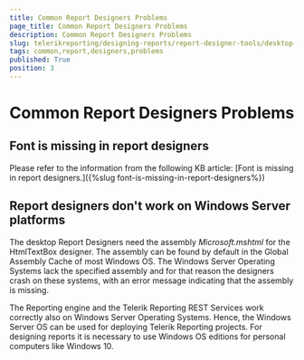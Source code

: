 ```yaml
---
title: Common Report Designers Problems
page_title: Common Report Designers Problems 
description: Common Report Designers Problems
slug: telerikreporting/designing-reports/report-designer-tools/desktop-designers/common-report-designers-problems
tags: common,report,designers,problems
published: True
position: 3
---
```


# Common Report Designers Problems

## Font is missing in report designers

Please refer to the information from the following KB article: [Font is missing in report designers.]({%slug font-is-missing-in-report-designers%}) 

## Report designers don't work on Windows Server platforms

The desktop Report Designers need the assembly *Microsoft.mshtml* for the HtmlTextBox designer. The assembly can be found by default in the Global Assembly Cache of most Windows OS. The Windows Server Operating Systems lack the specified assembly and for that reason the designers crash on these systems, with an error message indicating that the assembly is missing. 

The Reporting engine and the Telerik Reporting REST Services work correctly also on Windows Server Operating Systems. Hence, the  Windows Server OS can be used for deploying Telerik Reporting projects. For designing reports it is necessary to use Windows OS editions for personal computers like Windows 10. 
